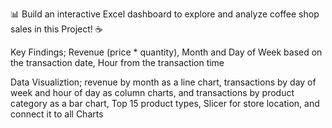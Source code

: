 📊 Build an interactive Excel dashboard to explore and analyze coffee shop sales in this Project! ☕️

Key Findings;
Revenue (price * quantity),
Month and Day of Week based on the transaction date,
Hour from the transaction time

Data Visualiztion;
revenue by month as a line chart, 
transactions by day of week and hour of day as column charts, 
and transactions by product category as a bar chart,
Top 15 product types,
Slicer for store location, and connect it to all Charts
